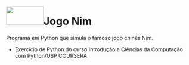 # <img src="https://cdn.jsdelivr.net/gh/devicons/devicon/icons/python/python-original-wordmark.svg" width="100" height="50"/>Jogo Nim

Programa em Python que simula o famoso jogo chinês Nim.
- Exercício de Python do curso Introdução a Ciências da Computação com Python/USP COURSERA
